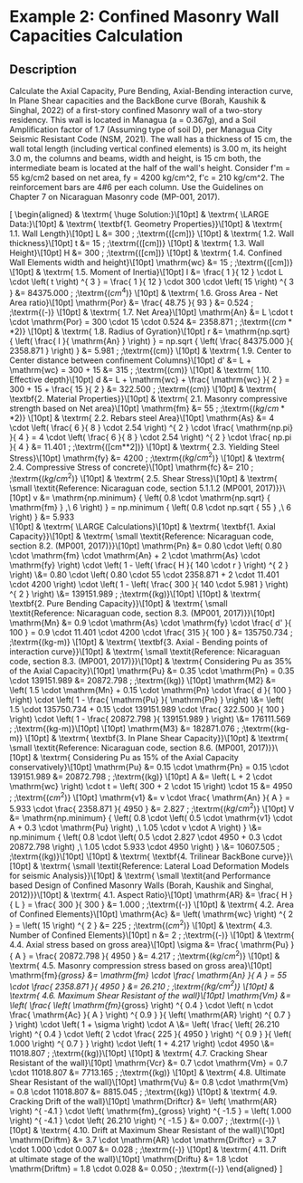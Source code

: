 # Example 2: Confined Masonry Wall Capacities Calculation

## Description

Calculate the Axial Capacity, Pure Bending, Axial-Bending interaction curve, In Plane Shear capacities and the BackBone curve (Borah, Kaushik & Singhal, 2022) of a first-story confined Masonry wall of a two-story residency. This wall is located in Managua (a = 0.367g), and a Soil Amplification factor of 1.7 (Assuming type of soil D), per Managua City Seismic Resistant Code (NSM, 2021). The wall has a thickness of 15 cm, the wall total length (including vertical confined elements) is 3.00 m, its height 3.0 m, the columns and beams, width and height, is 15 cm both, the intermediate beam is located at the half of the wall's height. Consider f'm = 55 kg/cm2 based on net area, fy = 4200 kg/cm^2, f'c = 210 kg/cm^2. The reinforcement bars are 4#6 per each column. Use the Guidelines on Chapter 7 on Nicaraguan Masonry code (MP-001, 2017).

\[
\begin{aligned}
& \textrm{ \huge Solution:}\\[10pt]
& \textrm{ \LARGE Data:}\\[10pt]
& \textrm{ \textbf{1. Geometry Properties}}\\[10pt]
& \textrm{ 1.1. Wall Length}\\[10pt]
L &= 300 \; \;\textrm{([cm])}
\\[10pt]
& \textrm{ 1.2. Wall thickness}\\[10pt]
t &= 15 \; \;\textrm{([cm])}
\\[10pt]
& \textrm{ 1.3. Wall Height}\\[10pt]
H &= 300 \; \;\textrm{([cm])}
\\[10pt]
& \textrm{ 1.4. Confined Wall Elements width and height}\\[10pt]
\mathrm{wc} &= 15 \; \;\textrm{([cm])}
\\[10pt]
& \textrm{ 1.5. Moment of Inertia}\\[10pt]
I &= \frac{ 1 }{ 12 } \cdot L \cdot \left( t \right) ^{ 3 }  = \frac{ 1 }{ 12 } \cdot 300 \cdot \left( 15 \right) ^{ 3 } &= 84375.000 \; \;\textrm{($cm^4$)}
\\[10pt]
& \textrm{ 1.6. Gross Area - Net Area ratio}\\[10pt]
\mathrm{Por} &= \frac{ 48.75 }{ 93 } &= 0.524 \; \;\textrm{(-)}
\\[10pt]
& \textrm{ 1.7. Net Area}\\[10pt]
\mathrm{An} &= L \cdot t \cdot \mathrm{Por}  = 300 \cdot 15 \cdot 0.524 &= 2358.871 \; \;\textrm{($cm**2$)}
\\[10pt]
& \textrm{ 1.8. Radius of Gyration}\\[10pt]
r &= \mathrm{np.sqrt} { \left( \frac{ I }{ \mathrm{An} } \right) }  = np.sqrt { \left( \frac{ 84375.000 }{ 2358.871 } \right) } &= 5.981 \; \;\textrm{(cm)}
\\[10pt]
& \textrm{ 1.9. Center to Center distance between confinement Columns}\\[10pt]
d' &= L + \mathrm{wc}  = 300 + 15 &= 315 \; \;\textrm{(cm)}
\\[10pt]
& \textrm{ 1.10. Effective depth}\\[10pt]
d &= L + \mathrm{wc} + \frac{ \mathrm{wc} }{ 2 }  = 300 + 15 + \frac{ 15 }{ 2 } &= 322.500 \; \;\textrm{(cm)}
\\[10pt]
& \textrm{ \textbf{2. Material Properties}}\\[10pt]
& \textrm{ 2.1. Masonry compressive strength based on Net area}\\[10pt]
\mathrm{fm} &= 55 \; \;\textrm{($kg/cm**2$)}
\\[10pt]
& \textrm{ 2.2. Rebars steel Area}\\[10pt]
\mathrm{As} &= 4 \cdot \left( \frac{ 6 }{ 8 } \cdot 2.54 \right) ^{ 2 } \cdot \frac{ \mathrm{np.pi} }{ 4 }  = 4 \cdot \left( \frac{ 6 }{ 8 } \cdot 2.54 \right) ^{ 2 } \cdot \frac{ np.pi }{ 4 } &= 11.401 \; \;\textrm{([cm**2])}
\\[10pt]
& \textrm{ 2.3. Yielding Steel Stress}\\[10pt]
\mathrm{fy} &= 4200 \; \;\textrm{($kg/cm^2$)}
\\[10pt]
& \textrm{ 2.4. Compressive Stress of concrete}\\[10pt]
\mathrm{fc} &= 210 \; \;\textrm{($kg/cm^2$)}
\\[10pt]
& \textrm{ 2.5. Shear Stress}\\[10pt]
& \textrm{ \small \textit{Reference: Nicaraguan code, section 5.1.1.2 (MP001, 2017)}}\\[10pt]
v &= \mathrm{np.minimum} { \left( 0.8 \cdot \mathrm{np.sqrt} { \mathrm{fm} } ,\  6 \right) }  = np.minimum { \left( 0.8 \cdot np.sqrt { 55 } ,\  6 \right) } &= 5.933  
\\[10pt]
& \textrm{ \LARGE Calculations}\\[10pt]
& \textrm{ \textbf{1. Axial Capacity}}\\[10pt]
& \textrm{ \small \textit{Reference: Nicaraguan code, section 8.2. (MP001, 2017)}}\\[10pt]
\mathrm{Pn} &= 0.80 \cdot \left( 0.80 \cdot \mathrm{fm} \cdot \mathrm{An} + 2 \cdot \mathrm{As} \cdot \mathrm{fy} \right) \cdot \left( 1 - \left( \frac{ H }{ 140 \cdot r } \right) ^{ 2 } \right) \\&= 0.80 \cdot \left( 0.80 \cdot 55 \cdot 2358.871 + 2 \cdot 11.401 \cdot 4200 \right) \cdot \left( 1 - \left( \frac{ 300 }{ 140 \cdot 5.981 } \right) ^{ 2 } \right) \\&= 139151.989 \; \;\textrm{(kg)}\\[10pt]
\\[10pt]
& \textrm{ \textbf{2. Pure Bending Capacity}}\\[10pt]
& \textrm{ \small \textit{Reference: Nicaraguan code, section 8.3. (MP001, 2017)}}\\[10pt]
\mathrm{Mn} &= 0.9 \cdot \mathrm{As} \cdot \mathrm{fy} \cdot \frac{ d' }{ 100 }  = 0.9 \cdot 11.401 \cdot 4200 \cdot \frac{ 315 }{ 100 } &= 135750.734 \; \;\textrm{(kg-m)}
\\[10pt]
& \textrm{ \textbf{3. Axial - Bending points of interaction curve}}\\[10pt]
& \textrm{ \small \textit{Reference: Nicaraguan code, section 8.3. (MP001, 2017)}}\\[10pt]
& \textrm{ Considering Pu as 35\% of the Axial Capacity}\\[10pt]
\mathrm{Pu} &= 0.35 \cdot \mathrm{Pn}  = 0.35 \cdot 139151.989 &= 20872.798 \; \;\textrm{(kg)}
\\[10pt]
\mathrm{M2} &= \left( 1.5 \cdot \mathrm{Mn} + 0.15 \cdot \mathrm{Pn} \cdot \frac{ d }{ 100 } \right) \cdot \left( 1 - \frac{ \mathrm{Pu} }{ \mathrm{Pn} } \right) \\&= \left( 1.5 \cdot 135750.734 + 0.15 \cdot 139151.989 \cdot \frac{ 322.500 }{ 100 } \right) \cdot \left( 1 - \frac{ 20872.798 }{ 139151.989 } \right) \\&= 176111.569 \; \;\textrm{(kg-m)}\\[10pt]
\\[10pt]
\mathrm{M3} &= 182871.076 \; \;\textrm{(kg-m)}
\\[10pt]
& \textrm{ \textbf{3. In Plane Shear Capacity}}\\[10pt]
& \textrm{ \small \textit{Reference: Nicaraguan code, section 8.6. (MP001, 2017)}}\\[10pt]
& \textrm{ Considering Pu as 15\% of the Axial Capacity conservatively}\\[10pt]
\mathrm{Pu} &= 0.15 \cdot \mathrm{Pn}  = 0.15 \cdot 139151.989 &= 20872.798 \; \;\textrm{(kg)}
\\[10pt]
A &= \left( L + 2 \cdot \mathrm{wc} \right) \cdot t  = \left( 300 + 2 \cdot 15 \right) \cdot 15 &= 4950 \; \;\textrm{($cm^2$)}
\\[10pt]
\mathrm{v1} &= v \cdot \frac{ \mathrm{An} }{ A }  = 5.933 \cdot \frac{ 2358.871 }{ 4950 } &= 2.827 \; \;\textrm{($kg/cm^2$)}
\\[10pt]
V &= \mathrm{np.minimum} { \left( 0.8 \cdot \left( 0.5 \cdot \mathrm{v1} \cdot A + 0.3 \cdot \mathrm{Pu} \right) ,\  1.05 \cdot v \cdot A \right) } \\&= np.minimum { \left( 0.8 \cdot \left( 0.5 \cdot 2.827 \cdot 4950 + 0.3 \cdot 20872.798 \right) ,\  1.05 \cdot 5.933 \cdot 4950 \right) } \\&= 10607.505 \; \;\textrm{(kg)}\\[10pt]
\\[10pt]
& \textrm{ \textbf{4. Trilinear BackBone curve}}\\[10pt]
& \textrm{ \small \textit{Reference: Lateral Load Deformation Models for seismic Analysis}}\\[10pt]
& \textrm{ \small \textit{and Performance based Design of Confined Masonry Walls (Borah, Kaushik and Singhal, 2012)}}\\[10pt]
& \textrm{ 4.1. Aspect Ratio}\\[10pt]
\mathrm{AR} &= \frac{ H }{ L }  = \frac{ 300 }{ 300 } &= 1.000 \; \;\textrm{(-)}
\\[10pt]
& \textrm{ 4.2. Area of Confined Elements}\\[10pt]
\mathrm{Ac} &= \left( \mathrm{wc} \right) ^{ 2 }  = \left( 15 \right) ^{ 2 } &= 225 \; \;\textrm{($cm^2$)}
\\[10pt]
& \textrm{ 4.3. Number of Confined Elements}\\[10pt]
n &= 2 \; \;\textrm{(-)}
\\[10pt]
& \textrm{ 4.4. Axial stress based on gross area}\\[10pt]
\sigma &= \frac{ \mathrm{Pu} }{ A }  = \frac{ 20872.798 }{ 4950 } &= 4.217 \; \;\textrm{($kg/cm^2$)}
\\[10pt]
& \textrm{ 4.5. Masonry compression stress based on gross area}\\[10pt]
\mathrm{fm}_{gross} &= \mathrm{fm} \cdot \frac{ \mathrm{An} }{ A }  = 55 \cdot \frac{ 2358.871 }{ 4950 } &= 26.210 \; \;\textrm{($kg/cm^2$)}
\\[10pt]
& \textrm{ 4.6. Maximum Shear Resistant of the wall}\\[10pt]
\mathrm{Vm} &= \left( \frac{ \left( \mathrm{fm}_{gross} \right) ^{ 0.4 } \cdot \left( n \cdot \frac{ \mathrm{Ac} }{ A } \right) ^{ 0.9 } }{ \left( \mathrm{AR} \right) ^{ 0.7 } } \right) \cdot \left( 1 + \sigma \right) \cdot A \\&= \left( \frac{ \left( 26.210 \right) ^{ 0.4 } \cdot \left( 2 \cdot \frac{ 225 }{ 4950 } \right) ^{ 0.9 } }{ \left( 1.000 \right) ^{ 0.7 } } \right) \cdot \left( 1 + 4.217 \right) \cdot 4950 \\&= 11018.807 \; \;\textrm{(kg)}\\[10pt]
\\[10pt]
& \textrm{ 4.7. Cracking Shear Resistant of the wall}\\[10pt]
\mathrm{Vcr} &= 0.7 \cdot \mathrm{Vm}  = 0.7 \cdot 11018.807 &= 7713.165 \; \;\textrm{(kg)}
\\[10pt]
& \textrm{ 4.8. Ultimate Shear Resistant of the wall}\\[10pt]
\mathrm{Vu} &= 0.8 \cdot \mathrm{Vm}  = 0.8 \cdot 11018.807 &= 8815.045 \; \;\textrm{(kg)}
\\[10pt]
& \textrm{ 4.9. Cracking Drift of the wall}\\[10pt]
\mathrm{Driftcr} &= \left( \mathrm{AR} \right) ^{ -4.1 } \cdot \left( \mathrm{fm}_{gross} \right) ^{ -1.5 }  = \left( 1.000 \right) ^{ -4.1 } \cdot \left( 26.210 \right) ^{ -1.5 } &= 0.007 \; \;\textrm{(-)}
\\[10pt]
& \textrm{ 4.10. Drift at Maximum Shear Resistant of the wall}\\[10pt]
\mathrm{Driftm} &= 3.7 \cdot \mathrm{AR} \cdot \mathrm{Driftcr}  = 3.7 \cdot 1.000 \cdot 0.007 &= 0.028 \; \;\textrm{(-)}
\\[10pt]
& \textrm{ 4.11. Drift at ultimate stage of the wall}\\[10pt]
\mathrm{Driftu} &= 1.8 \cdot \mathrm{Driftm}  = 1.8 \cdot 0.028 &= 0.050 \; \;\textrm{(-)}
\end{aligned}
\]